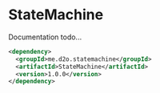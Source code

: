 # StateMachine

Documentation todo...

```xml
<dependency>
  <groupId>me.d2o.statemachine</groupId>
  <artifactId>StateMachine</artifactId>
  <version>1.0.0</version>
</dependency>
```
